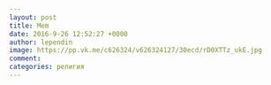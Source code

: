 ```yaml
--- 
layout: post 
title: Mem 
date: 2016-9-26 12:52:27 +0000 
author: lependin 
image: https://pp.vk.me/c626324/v626324127/30ecd/rD0XTTz_ukE.jpg
comment: 
categories: религия
---
```

